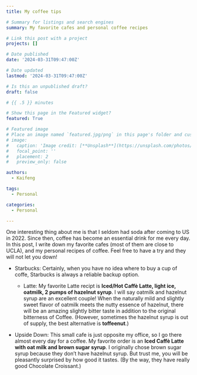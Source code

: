 ```yaml
---
title: My coffee tips

# Summary for listings and search engines
summary: My favorite cafes and personal coffee recipes

# Link this post with a project
projects: []

# Date published
date: '2024-03-31T09:47:00Z'

# Date updated
lastmod: '2024-03-31T09:47:00Z'

# Is this an unpublished draft?
draft: false

# {{ .5 }} minutes

# Show this page in the Featured widget?
featured: True

# Featured image
# Place an image named `featured.jpg/png` in this page's folder and customize its options here.
# image:
#   caption: 'Image credit: [**Unsplash**](https://unsplash.com/photos/CpkOjOcXdUY)'
#   focal_point: ''
#   placement: 2
#   preview_only: false

authors:
  - Kaifeng

tags:
  - Personal

categories:
  - Personal

---
```


One interesting thing about me is that I seldom had soda after coming to US in 2022. Since then, coffee has become an essential drink for me every day. In this post, I write down my favorite cafes (most of them are close to UCLA), and my 
personal recipes of coffee. Feel free to have a try and they will not let you down!

- Starbucks: Certainly, when you have no idea where to buy a cup of coffe, Starbucks is always a reliable backup option. 
  + Latte: My favorite Latte recipt is **Iced/Hot Caffè Latte, light ice, oatmilk, 2 pumps of hazelnut syrup**. I will say oatmilk and hazelnut syrup are an excellent couple! When the naturally mild and slightly sweet flavor of oatmilk meets the nutty essence of hazelnut, there will be an amazing slightly bitter taste in addition to the original bitterness of Coffee. (However, sometimes the hazelnut syrup is out of supply, the best alternative is **toffeenut**.)

- Upside Down: This small cafe is just opposite my office, so I go there almost every day for a coffee. My favorite order is an **Iced Caffè Latte with oat milk and brown sugar syrup**.  I originally chose brown sugar syrup because they don’t have hazelnut syrup. But trust me, you will be pleasantly surprised by how good it tastes. (By the way, they have really good Chocolate Croissant.)